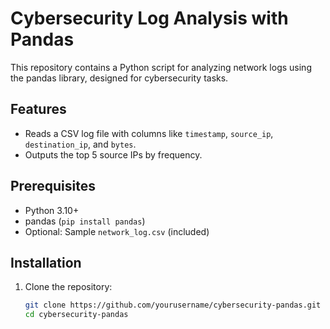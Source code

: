 # Cybersecurity Log Analysis with Pandas

This repository contains a Python script for analyzing network logs using the pandas library, designed for cybersecurity tasks.

## Features
- Reads a CSV log file with columns like `timestamp`, `source_ip`, `destination_ip`, and `bytes`.
- Outputs the top 5 source IPs by frequency.

## Prerequisites
- Python 3.10+
- pandas (`pip install pandas`)
- Optional: Sample `network_log.csv` (included)

## Installation
1. Clone the repository:
   ```bash
   git clone https://github.com/yourusername/cybersecurity-pandas.git
   cd cybersecurity-pandas
